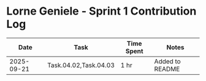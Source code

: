 # Lorne Geniele - Sprint 1 Contribution Log

| Date       | Task             | Time Spent | Notes |
|------------|------------------|------------|-------|
| 2025-09-21 | Task.04.02,Task.04.03 | 1 hr       | Added to README |
